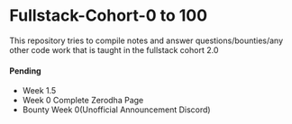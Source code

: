 # Fullstack-Cohort-0 to 100

This repository tries to compile notes and answer questions/bounties/any other code work that is taught in the fullstack cohort 2.0

#### Pending

- Week 1.5
- Week 0 Complete Zerodha Page
- Bounty Week 0(Unofficial Announcement Discord)
